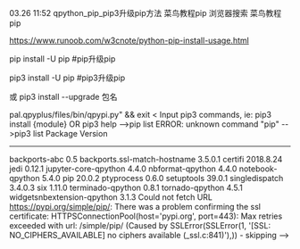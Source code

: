 03.26 11:52
qpython_pip_pip3升级pip方法  菜鸟教程pip
浏览器搜索  菜鸟教程pip


https://www.runoob.com/w3cnote/python-pip-install-usage.html


pip install -U pip     #pip升级pip


pip3 install -U pip    #pip3升级pip

或  pip3  install --upgrade   包名



pal.qpyplus/files/bin/qpypi.py" && exit  <
Input pip3 commands, ie: pip3 install {module} OR pip3 help
-->pip list
ERROR: unknown command "pip"
-->pip3 list
Package                      Version
---------------------------- ---------
backports-abc                0.5
backports.ssl-match-hostname 3.5.0.1
certifi                      2018.8.24
jedi                         0.12.1
jupyter-core-qpython         4.4.0
nbformat-qpython             4.4.0
notebook-qpython             5.4.0
pip                          20.0.2
ptyprocess                   0.6.0
setuptools                   39.0.1
singledispatch               3.4.0.3
six                          1.11.0
terminado-qpython            0.8.1
tornado-qpython              4.5.1
widgetsnbextension-qpython   3.1.3
Could not fetch URL https://pypi.org/simple/pip/: There was a problem confirming the ssl certificate: HTTPSConnectionPool(host='pypi.org', port=443): Max retries exceeded with url: /simple/pip/ (Caused by SSLError(SSLError(1, '[SSL: NO_CIPHERS_AVAILABLE] no ciphers available (_ssl.c:841)'),)) - skipping
-->


